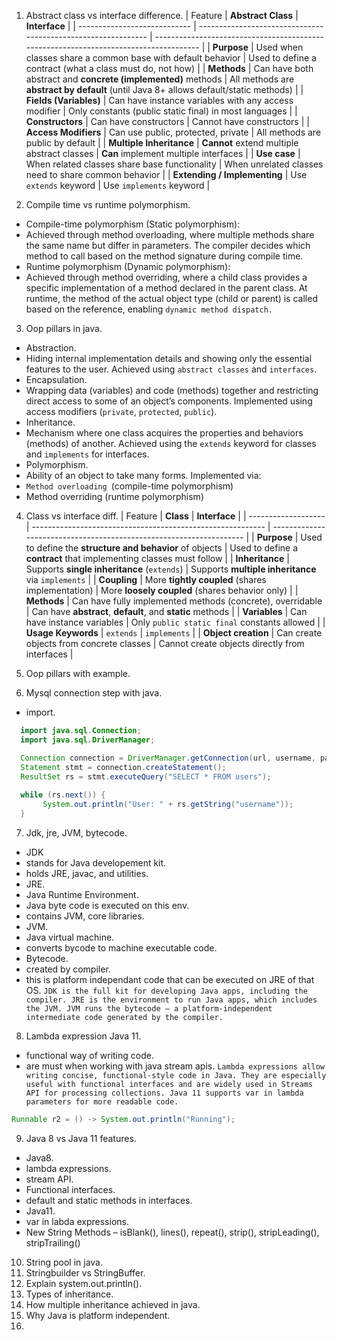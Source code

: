 1. Abstract class vs interface difference.
| Feature                      | **Abstract Class**                                            | **Interface**                                                                         |
| ---------------------------- | ------------------------------------------------------------- | ------------------------------------------------------------------------------------- |
| **Purpose**                  | Used when classes share a common base with default behavior   | Used to define a contract (what a class must do, not how)                             |
| **Methods**                  | Can have both abstract and **concrete (implemented)** methods | All methods are **abstract by default** (until Java 8+ allows default/static methods) |
| **Fields (Variables)**       | Can have instance variables with any access modifier          | Only constants (public static final) in most languages                                |
| **Constructors**             | Can have constructors                                         | Cannot have constructors                                                              |
| **Access Modifiers**         | Can use public, protected, private                            | All methods are public by default                                                     |
| **Multiple Inheritance**     | **Cannot** extend multiple abstract classes                   | **Can** implement multiple interfaces                                                 |
| **Use case**                 | When related classes share base functionality                 | When unrelated classes need to share common behavior                                  |
| **Extending / Implementing** | Use `extends` keyword                                         | Use `implements` keyword                                                              |

2. Compile time vs runtime polymorphism.
- Compile-time polymorphism (Static polymorphism):
 - Achieved through method overloading, where multiple methods share the same name but differ in parameters. The compiler decides which method to call based on the method signature during compile time.
- Runtime polymorphism (Dynamic polymorphism):
 - Achieved through method overriding, where a child class provides a specific implementation of a method declared in the parent class. At runtime, the method of the actual object type (child or parent) is called based on the reference, enabling `dynamic method dispatch.`

3. Oop pillars in java.
 - Abstraction.
  - Hiding internal implementation details and showing only the essential features to the user. Achieved using `abstract classes` and `interfaces`.
 - Encapsulation.
  - Wrapping data (variables) and code (methods) together and restricting direct access to some of an object’s components. Implemented using access modifiers (`private`, `protected`, `public`).
 - Inheritance.
  - Mechanism where one class acquires the properties and behaviors (methods) of another. Achieved using the `extends` keyword for classes and `implements` for interfaces.
 - Polymorphism.
  - Ability of an object to take many forms. Implemented via:
   - `Method overloading `(compile-time polymorphism)
   - Method overriding (runtime polymorphism)

4. Class vs interface diff.
| Feature             | **Class**                                                  | **Interface**                                                       |
| ------------------- | ---------------------------------------------------------- | ------------------------------------------------------------------- |
| **Purpose**         | Used to define the **structure and behavior** of objects   | Used to define a **contract** that implementing classes must follow |
| **Inheritance**     | Supports **single inheritance** (`extends`)                | Supports **multiple inheritance** via `implements`                  |
| **Coupling**        | More **tightly coupled** (shares implementation)           | More **loosely coupled** (shares behavior only)                     |
| **Methods**         | Can have fully implemented methods (concrete), overridable | Can have **abstract**, **default**, and **static** methods          |
| **Variables**       | Can have instance variables                                | Only `public static final` constants allowed                        |
| **Usage Keywords**  | `extends`                                                  | `implements`                                                        |
| **Object creation** | Can create objects from concrete classes                   | Cannot create objects directly from interfaces                      |

5. Oop pillars with example.
6. Mysql connection step with java.
 - import.
 ```java
   import java.sql.Connection;
   import java.sql.DriverManager;

   Connection connection = DriverManager.getConnection(url, username, password);
   Statement stmt = connection.createStatement();
   ResultSet rs = stmt.executeQuery("SELECT * FROM users");
   
   while (rs.next()) {
        System.out.println("User: " + rs.getString("username"));
   }
```

7. Jdk, jre, JVM, bytecode.
 - JDK
  - stands for Java developement kit.
  - holds JRE, javac, and utilities.
 - JRE.
  - Java Runtime Environment.
  - Java byte code is executed on this env.
  - contains JVM, core libraries.
 - JVM.
  - Java virtual machine.
  - converts bycode to machine executable code.
 - Bytecode.
  - created by compiler.
  - this is platform independant code that can be executed on JRE of that OS.
`JDK is the full kit for developing Java apps, including the compiler. JRE is the environment to run Java apps, which includes the JVM. JVM runs the bytecode — a platform-independent intermediate code generated by the compiler.`

8. Lambda expression Java 11.
 - functional way of writing code.
 - are must when working with java stream apis.
 `Lambda expressions allow writing concise, functional-style code in Java. They are especially useful with functional interfaces and are widely used in Streams API for processing collections. Java 11 supports var in lambda parameters for more readable code.`
 ```java
 Runnable r2 = () -> System.out.println("Running");
 ```

9. Java 8 vs Java 11 features.
 - Java8.
  - lambda expressions.
  - stream API.
  - Functional interfaces.
  - default and static methods in interfaces.
 - Java11.
  - var in labda expressions.
  - New String Methods – isBlank(), lines(), repeat(), strip(), stripLeading(), stripTrailing()
  
10. String pool in java.
11. Stringbuilder vs StringBuffer.
12. Explain system.out.println().
13. Types of inheritance.
14. How multiple inheritance achieved in java.
15. Why Java is platform independent.
16. 